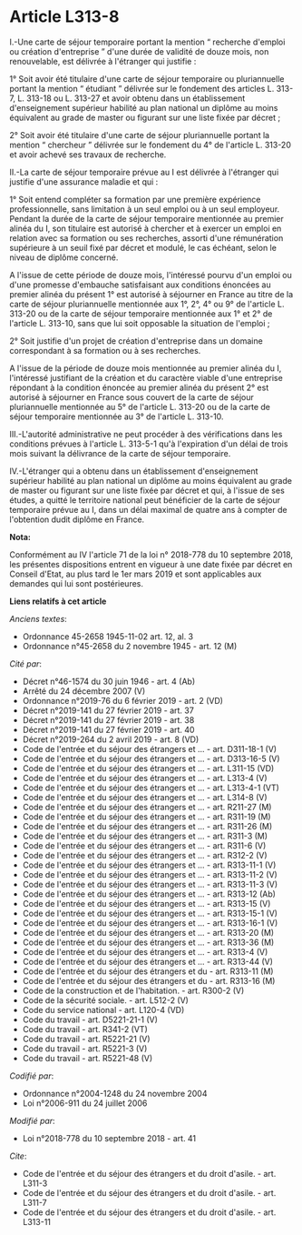 # Article L313-8

I.-Une carte de séjour temporaire portant la mention “ recherche d'emploi ou création d'entreprise ” d'une durée de validité
de douze mois, non renouvelable, est délivrée à l'étranger qui justifie :

1° Soit avoir été titulaire d'une carte de séjour temporaire ou pluriannuelle portant la mention “ étudiant ” délivrée sur le
fondement des articles L. 313-7, L. 313-18 ou L. 313-27 et avoir obtenu dans un établissement d'enseignement supérieur
habilité au plan national un diplôme au moins équivalent au grade de master ou figurant sur une liste fixée par décret ;

2° Soit avoir été titulaire d'une carte de séjour pluriannuelle portant la mention “ chercheur ” délivrée sur le fondement du
4° de l'article L. 313-20 et avoir achevé ses travaux de recherche.

II.-La carte de séjour temporaire prévue au I est délivrée à l'étranger qui justifie d'une assurance maladie et qui :

1° Soit entend compléter sa formation par une première expérience professionnelle, sans limitation à un seul emploi ou à un
seul employeur. Pendant la durée de la carte de séjour temporaire mentionnée au premier alinéa du I, son titulaire est
autorisé à chercher et à exercer un emploi en relation avec sa formation ou ses recherches, assorti d'une rémunération
supérieure à un seuil fixé par décret et modulé, le cas échéant, selon le niveau de diplôme concerné.

A l'issue de cette période de douze mois, l'intéressé pourvu d'un emploi ou d'une promesse d'embauche satisfaisant aux
conditions énoncées au premier alinéa du présent 1° est autorisé à séjourner en France au titre de la carte de séjour
pluriannuelle mentionnée aux 1°, 2°, 4° ou 9° de l'article L. 313-20 ou de la carte de séjour temporaire mentionnée aux 1° et
2° de l'article L. 313-10, sans que lui soit opposable la situation de l'emploi ;

2° Soit justifie d'un projet de création d'entreprise dans un domaine correspondant à sa formation ou à ses recherches.

A l'issue de la période de douze mois mentionnée au premier alinéa du I, l'intéressé justifiant de la création et du
caractère viable d'une entreprise répondant à la condition énoncée au premier alinéa du présent 2° est autorisé à séjourner
en France sous couvert de la carte de séjour pluriannuelle mentionnée au 5° de l'article L. 313-20 ou de la carte de séjour
temporaire mentionnée au 3° de l'article L. 313-10.

III.-L'autorité administrative ne peut procéder à des vérifications dans les conditions prévues à l'article L. 313-5-1 qu'à
l'expiration d'un délai de trois mois suivant la délivrance de la carte de séjour temporaire.

IV.-L'étranger qui a obtenu dans un établissement d'enseignement supérieur habilité au plan national un diplôme au moins
équivalent au grade de master ou figurant sur une liste fixée par décret et qui, à l'issue de ses études, a quitté le
territoire national peut bénéficier de la carte de séjour temporaire prévue au I, dans un délai maximal de quatre ans à
compter de l'obtention dudit diplôme en France.

**Nota:**

Conformément au IV l'article 71 de la loi n° 2018-778 du 10 septembre 2018, les présentes dispositions entrent en vigueur à
une date fixée par décret en Conseil d'Etat, au plus tard le 1er mars 2019 et sont applicables aux demandes qui lui sont
postérieures.

**Liens relatifs à cet article**

_Anciens textes_:

  - Ordonnance 45-2658 1945-11-02 art. 12, al. 3
  - Ordonnance n°45-2658 du 2 novembre 1945 - art. 12 (M)

_Cité par_:

  - Décret n°46-1574 du 30 juin 1946 - art. 4 (Ab)
  - Arrêté du 24 décembre 2007 (V)
  - Ordonnance n°2019-76 du 6 février 2019 - art. 2 (VD)
  - Décret n°2019-141 du 27 février 2019 - art. 37
  - Décret n°2019-141 du 27 février 2019 - art. 38
  - Décret n°2019-141 du 27 février 2019 - art. 40
  - Décret n°2019-264 du 2 avril 2019 - art. 8 (VD)
  - Code de l'entrée et du séjour des étrangers et ... - art. D311-18-1 (V)
  - Code de l'entrée et du séjour des étrangers et ... - art. D313-16-5 (V)
  - Code de l'entrée et du séjour des étrangers et ... - art. L311-15 (VD)
  - Code de l'entrée et du séjour des étrangers et ... - art. L313-4 (V)
  - Code de l'entrée et du séjour des étrangers et ... - art. L313-4-1 (VT)
  - Code de l'entrée et du séjour des étrangers et ... - art. L314-8 (V)
  - Code de l'entrée et du séjour des étrangers et ... - art. R211-27 (M)
  - Code de l'entrée et du séjour des étrangers et ... - art. R311-19 (M)
  - Code de l'entrée et du séjour des étrangers et ... - art. R311-26 (M)
  - Code de l'entrée et du séjour des étrangers et ... - art. R311-3 (M)
  - Code de l'entrée et du séjour des étrangers et ... - art. R311-6 (V)
  - Code de l'entrée et du séjour des étrangers et ... - art. R312-2 (V)
  - Code de l'entrée et du séjour des étrangers et ... - art. R313-11-1 (V)
  - Code de l'entrée et du séjour des étrangers et ... - art. R313-11-2 (V)
  - Code de l'entrée et du séjour des étrangers et ... - art. R313-11-3 (V)
  - Code de l'entrée et du séjour des étrangers et ... - art. R313-12 (Ab)
  - Code de l'entrée et du séjour des étrangers et ... - art. R313-15 (V)
  - Code de l'entrée et du séjour des étrangers et ... - art. R313-15-1 (V)
  - Code de l'entrée et du séjour des étrangers et ... - art. R313-16-1 (V)
  - Code de l'entrée et du séjour des étrangers et ... - art. R313-20 (M)
  - Code de l'entrée et du séjour des étrangers et ... - art. R313-36 (M)
  - Code de l'entrée et du séjour des étrangers et ... - art. R313-4 (V)
  - Code de l'entrée et du séjour des étrangers et ... - art. R313-44 (V)
  - Code de l'entrée et du séjour des étrangers et du  - art. R313-11 (M)
  - Code de l'entrée et du séjour des étrangers et du  - art. R313-16 (M)
  - Code de la construction et de l'habitation. - art. R300-2 (V)
  - Code de la sécurité sociale. - art. L512-2 (V)
  - Code du service national - art. L120-4 (VD)
  - Code du travail - art. D5221-21-1 (V)
  - Code du travail - art. R341-2 (VT)
  - Code du travail - art. R5221-21 (V)
  - Code du travail - art. R5221-3 (V)
  - Code du travail - art. R5221-48 (V)

_Codifié par_:

  - Ordonnance n°2004-1248 du 24 novembre 2004
  - Loi n°2006-911 du 24 juillet 2006

_Modifié par_:

  - Loi n°2018-778 du 10 septembre 2018 - art. 41

_Cite_:

  - Code de l'entrée et du séjour des étrangers et du droit d'asile. - art. L311-3
  - Code de l'entrée et du séjour des étrangers et du droit d'asile. - art. L311-7
  - Code de l'entrée et du séjour des étrangers et du droit d'asile. - art. L313-11
